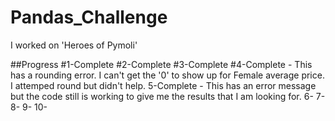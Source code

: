 # Pandas_Challenge
I worked on 'Heroes of Pymoli'

##Progress
#1-Complete
#2-Complete
#3-Complete
#4-Complete - This has a rounding error. I can't get the '0' to show up for Female average price.  I attemped round but didn't help.
5-Complete - This has an error message but the code still is working to give me the results that I am looking for.
6-
7-
8-
9-
10-

